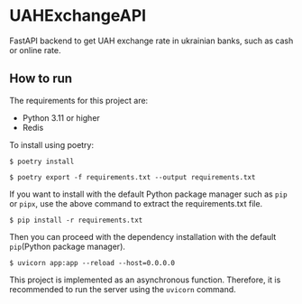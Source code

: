 # UAHExchangeAPI
FastAPI backend to get UAH exchange rate in ukrainian banks,
such as cash or online rate.
<br />
## How to run

The requirements for this project are:

* Python 3.11 or higher
* Redis 

To install using poetry:

```shell
$ poetry install
```

```shell
$ poetry export -f requirements.txt --output requirements.txt 
```

If you want to install with the default Python package manager such as ```pip``` or ```pipx```, use the above command to extract the requirements.txt file.

```shell
$ pip install -r requirements.txt
```

Then you can proceed with the dependency installation with the default ```pip```(Python package manager).

```shell
$ uvicorn app:app --reload --host=0.0.0.0 
```

This project is implemented as an asynchronous function. Therefore, it is recommended to run the server using the ```uvicorn``` command.

<br />

